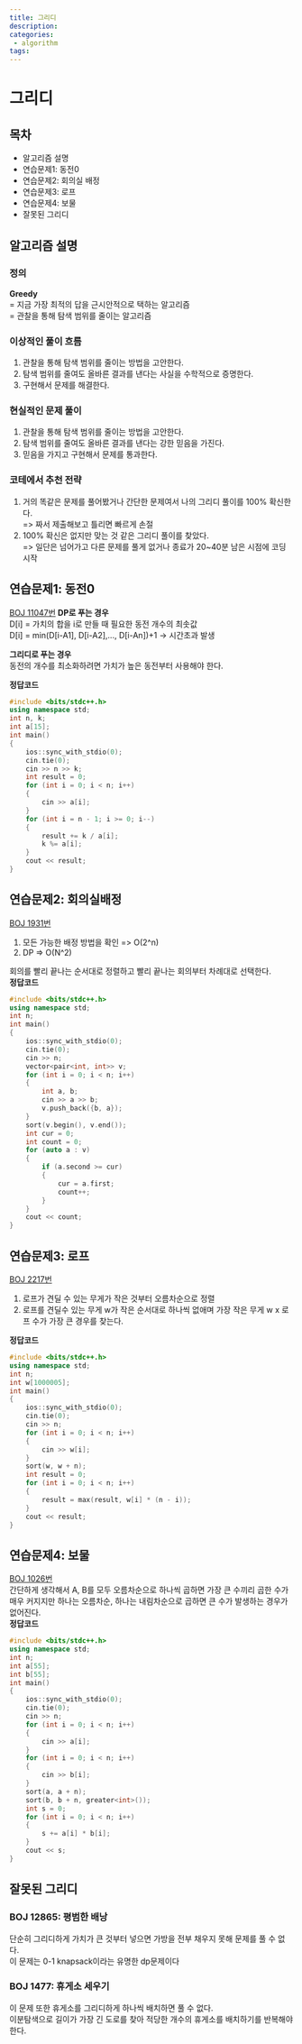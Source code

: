 ```yaml
---
title: 그리디
description:
categories:
 - algorithm
tags:
---
```



# 그리디

## 목차
- 알고리즘 설명
- 연습문제1: 동전0
- 연습문제2: 회의실 배정
- 연습문제3: 로프
- 연습문제4: 보물
- 잘못된 그리디

## 알고리즘 설명
### 정의
**Greedy**  
= 지금 가장 최적의 답을 근시안적으로 택하는 알고리즘  
= 관찰을 통해 탐색 범위를 줄이는 알고리즘

### 이상적인 풀이 흐름
1. 관찰을 통해 탐색 범위를 줄이는 방법을 고안한다.
2. 탐색 범위를 줄여도 올바른 결과를 낸다는 사실을 수학적으로 증명한다.
3. 구현해서 문제를 해결한다.

### 현실적인 문제 풀이
1. 관찰을 통해 탐색 범위를 줄이는 방법을 고안한다.
2. 탐색 범위를 줄여도 올바른 결과를 낸다는 강한 믿음을 가진다.
3. 믿음을 가지고 구현해서 문제를 통과한다.

### 코테에서 추천 전략
1. 거의 똑같은 문제를 풀어봤거나 간단한 문제여서 나의 그리디 풀이를 100% 확신한다.  
=> 짜서 제출해보고 틀리면 빠르게 손절
2. 100% 확신은 없지만 맞는 것 같은 그리디 풀이를 찾았다.  
=> 일단은 넘어가고 다른 문제를 풀게 없거나 종료가 20~40분 남은 시점에 코딩 시작

## 연습문제1: 동전0
[BOJ 11047번](https://www.acmicpc.net/problem/11047)
**DP로 푸는 경우**  
D[i] = 가치의 합을 i로 만들 때 필요한 동전 개수의 최솟값  
D[i] = min(D[i-A1], D[i-A2],..., D[i-An])+1
-> 시간초과 발생  

**그리디로 푸는 경우**  
동전의 개수를 최소화하려면 가치가 높은 동전부터 사용해야 한다.  

**정답코드**  
```cpp
#include <bits/stdc++.h>
using namespace std;
int n, k;
int a[15];
int main()
{
    ios::sync_with_stdio(0);
    cin.tie(0);
    cin >> n >> k;
    int result = 0;
    for (int i = 0; i < n; i++)
    {
        cin >> a[i];
    }
    for (int i = n - 1; i >= 0; i--)
    {
        result += k / a[i];
        k %= a[i];
    }
    cout << result;
}
```

## 연습문제2: 회의실배정
[BOJ 1931번](https://www.acmicpc.net/problem/1931)  
1. 모든 가능한 배정 방법을 확인 => O(2^n)
2. DP => O(N^2)

회의를 빨리 끝나는 순서대로 정렬하고 빨리 끝나는 회의부터 차례대로 선택한다.  
**정답코드**
```cpp
#include <bits/stdc++.h>
using namespace std;
int n;
int main()
{
    ios::sync_with_stdio(0);
    cin.tie(0);
    cin >> n;
    vector<pair<int, int>> v;
    for (int i = 0; i < n; i++)
    {
        int a, b;
        cin >> a >> b;
        v.push_back({b, a});
    }
    sort(v.begin(), v.end());
    int cur = 0;
    int count = 0;
    for (auto a : v)
    {
        if (a.second >= cur)
        {
            cur = a.first;
            count++;
        }
    }
    cout << count;
}
```

## 연습문제3: 로프
[BOJ 2217번](https://www.acmicpc.net/problem/2217)  
1. 로프가 견딜 수 있는 무게가 작은 것부터 오름차순으로 정렬
2. 로프를 견딜수 있는 무게 w가 작은 순서대로 하나씩 없애며 가장 작은 무게 w x 로프 수가 가장 큰 경우를 찾는다.

**정답코드**  
```cpp
#include <bits/stdc++.h>
using namespace std;
int n;
int w[1000005];
int main()
{
    ios::sync_with_stdio(0);
    cin.tie(0);
    cin >> n;
    for (int i = 0; i < n; i++)
    {
        cin >> w[i];
    }
    sort(w, w + n);
    int result = 0;
    for (int i = 0; i < n; i++)
    {
        result = max(result, w[i] * (n - i));
    }
    cout << result;
}
```

## 연습문제4: 보물
[BOJ 1026번](https://www.acmicpc.net/problem/1026)  
간단하게 생각해서 A, B를 모두 오름차순으로 하나씩 곱하면 가장 큰 수끼리 곱한 수가 매우 커지지만 하나는 오름차순, 하나는 내림차순으로 곱하면 큰 수가 발생하는 경우가 없어진다.  
**정답코드**
```cpp
#include <bits/stdc++.h>
using namespace std;
int n;
int a[55];
int b[55];
int main()
{
    ios::sync_with_stdio(0);
    cin.tie(0);
    cin >> n;
    for (int i = 0; i < n; i++)
    {
        cin >> a[i];
    }
    for (int i = 0; i < n; i++)
    {
        cin >> b[i];
    }
    sort(a, a + n);
    sort(b, b + n, greater<int>());
    int s = 0;
    for (int i = 0; i < n; i++)
    {
        s += a[i] * b[i];
    }
    cout << s;
}
```

## 잘못된 그리디
### BOJ 12865: 평범한 배낭
단순히 그리디하게 가치가 큰 것부터 넣으면 가방을 전부 채우지 못해 문제를 풀 수 없다.  
이 문제는 0-1 knapsack이라는 유명한 dp문제이다

### BOJ 1477: 휴게소 세우기
이 문제 또한 휴게소를 그리디하게 하나씩 배치하면 풀 수 없다.  
이분탐색으로 길이가 가장 긴 도로를 찾아 적당한 개수의 휴게소를 배치하기를 반복해야한다.